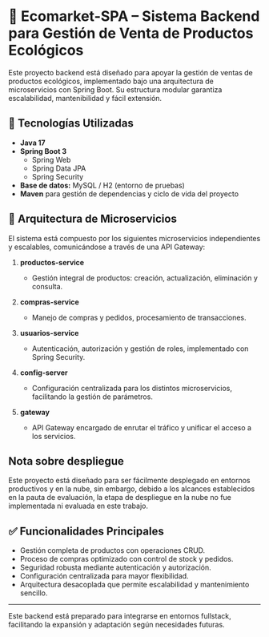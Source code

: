 # 🌱 Ecomarket-SPA – Sistema Backend para Gestión de Venta de Productos Ecológicos

Este proyecto backend está diseñado para apoyar la gestión de ventas de productos ecológicos, implementado bajo una arquitectura de microservicios con Spring Boot. Su estructura modular garantiza escalabilidad, mantenibilidad y fácil extensión.

## 🧩 Tecnologías Utilizadas

- **Java 17**  
- **Spring Boot 3**  
  - Spring Web  
  - Spring Data JPA  
  - Spring Security  
- **Base de datos:** MySQL / H2 (entorno de pruebas)  
- **Maven** para gestión de dependencias y ciclo de vida del proyecto  

## 🧱 Arquitectura de Microservicios

El sistema está compuesto por los siguientes microservicios independientes y escalables, comunicándose a través de una API Gateway:

1. **productos-service**  
   - Gestión integral de productos: creación, actualización, eliminación y consulta.

2. **compras-service**  
   - Manejo de compras y pedidos, procesamiento de transacciones.

3. **usuarios-service**  
   - Autenticación, autorización y gestión de roles, implementado con Spring Security.

4. **config-server**  
   - Configuración centralizada para los distintos microservicios, facilitando la gestión de parámetros.

5. **gateway**  
   - API Gateway encargado de enrutar el tráfico y unificar el acceso a los servicios.

## Nota sobre despliegue

Este proyecto está diseñado para ser fácilmente desplegado en entornos productivos y en la nube, sin embargo, debido a los alcances establecidos en la pauta de evaluación, la etapa de despliegue en la nube no fue implementada ni evaluada en este trabajo.

## ✅ Funcionalidades Principales

- Gestión completa de productos con operaciones CRUD.  
- Proceso de compras optimizado con control de stock y pedidos.  
- Seguridad robusta mediante autenticación y autorización.  
- Configuración centralizada para mayor flexibilidad.  
- Arquitectura desacoplada que permite escalabilidad y mantenimiento sencillo.

---

Este backend está preparado para integrarse en entornos fullstack, facilitando la expansión y adaptación según necesidades futuras.  
